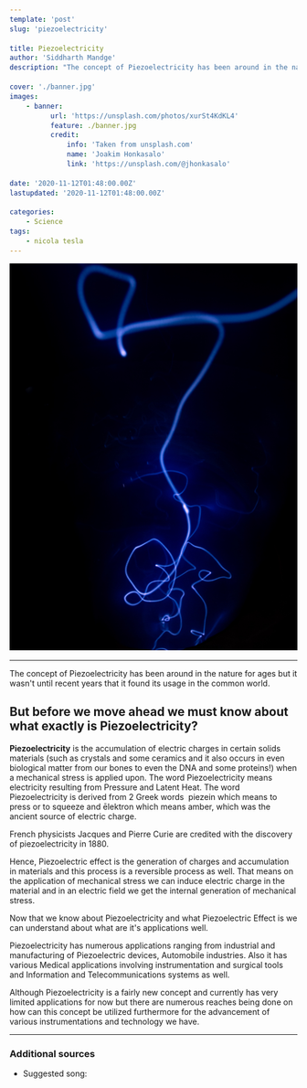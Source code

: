 ```yaml
---
template: 'post'
slug: 'piezoelectricity'

title: Piezoelectricity
author: 'Siddharth Mandge'
description: "The concept of Piezoelectricity has been around in the nature for ages but it wasn't until recent years that it found its usage in the common world."

cover: './banner.jpg'
images:
    - banner:
          url: 'https://unsplash.com/photos/xurSt4KdKL4'
          feature: ./banner.jpg
          credit:
              info: 'Taken from unsplash.com'
              name: 'Joakim Honkasalo'
              link: 'https://unsplash.com/@jhonkasalo'

date: '2020-11-12T01:48:00.00Z'
lastupdated: '2020-11-12T01:48:00.00Z'

categories:
    - Science
tags:
    - nicola tesla
---
```


![Blue light fumes](./banner.jpg)

---

The concept of Piezoelectricity has been around in the nature for ages but it wasn't until recent years that it found its usage in the common world.

## But before we move ahead we must know about what exactly is Piezoelectricity?

**Piezoelectricity** is the accumulation of electric charges in certain solids materials (such as crystals and some ceramics and it also occurs in even biological matter from our bones to even the DNA and some proteins!) when a mechanical stress is applied upon. The word Piezoelectricity means electricity resulting from Pressure and Latent Heat. The word Piezoelectricity is derived from 2 Greek words  piezein which means to press or to squeeze and ēlektron which means amber, which was the ancient source of electric charge.

French physicists Jacques and Pierre Curie are credited with the discovery of piezoelectricity in 1880.

Hence, Piezoelectric effect is the generation of charges and accumulation in materials and this process is a reversible process as well. That means on the application of mechanical stress we can induce electric charge in the material and in an electric field we get the internal generation of mechanical stress.

Now that we know about Piezoelectricity and what Piezoelectric Effect is we can understand about what are it's applications well.

Piezoelectricity has numerous applications ranging from industrial and manufacturing of Piezoelectric devices, Automobile industries. Also it has various Medical applications involving instrumentation and surgical tools and Information and Telecommunications systems as well.

Although Piezoelectricity is a fairly new concept and currently has very limited applications for now but there are numerous reaches being done on how can this concept be utilized furthermore for the advancement of various instrumentations and technology we have.

---

### Additional sources

-   Suggested song:
